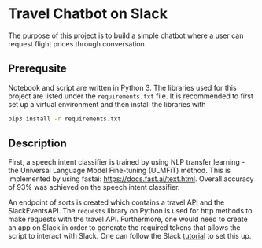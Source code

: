 # Travel Chatbot on Slack

The purpose of this project is to build a simple chatbot where a user can request flight prices through conversation.

## Prerequsite
Notebook and script are written in Python 3. The libraries used for this project are listed under the `requirements.txt` file. It is recommended to first set up a virtual environment and then install the libraries with

```bash
pip3 install -r requirements.txt
```

## Description
First, a speech intent classifier is trained by using NLP transfer learning - the Universal Language Model Fine-tuning (ULMFiT) method. This is implemented by using fastai: https://docs.fast.ai/text.html. Overall accuracy of 93% was achieved on the speech intent classifier.

An endpoint of sorts is created which contains a travel API and the SlackEventsAPI. The `requests` library on Python is used for http methods to make requests with the travel API. Furthermore, one would need to create an app on Slack in order to generate the required tokens that allows the script to interact with Slack. One can follow the Slack [tutorial](https://github.com/slackapi/python-slack-events-api/tree/master/example) to set this up. 
